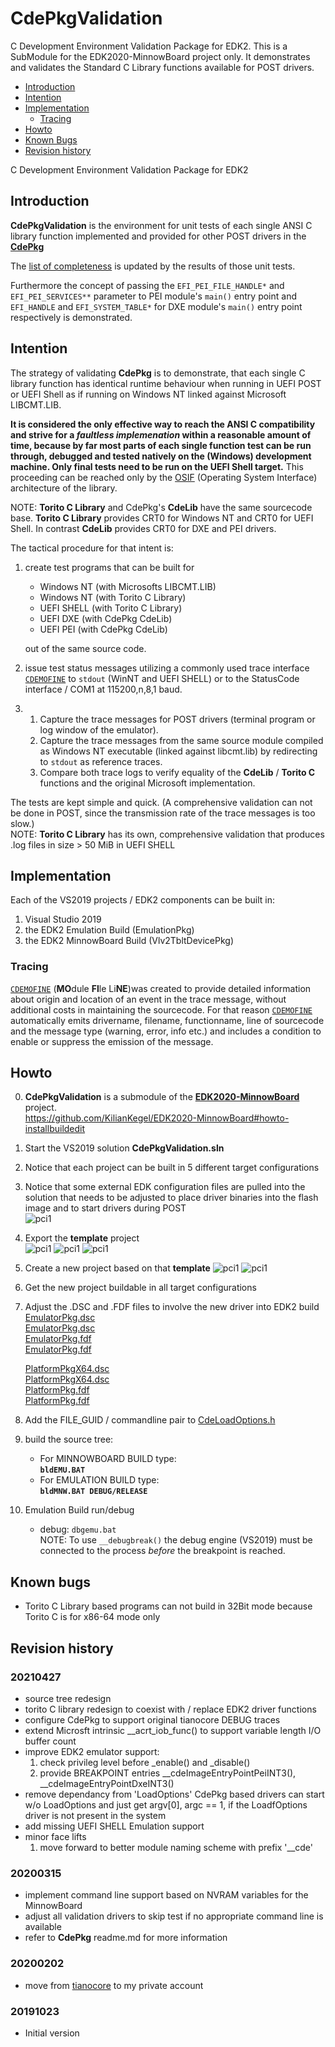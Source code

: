 # CdePkgValidation
C Development Environment Validation Package for EDK2. This is a SubModule for the EDK2020-MinnowBoard project only. It demonstrates and validates the Standard C Library functions available for POST drivers. 
* [Introduction](README.md#introduction)
* [Intention](README.md#intention)
* [Implementation](README.md#implementation)
  * [Tracing](README.md#tracing)
* [Howto](README.md#howto)
* [Known Bugs](README.md#known-bugs)
* [Revision history](README.md#revision-history)

C Development Environment Validation Package for EDK2

## Introduction
**CdePkgValidation** is the environment for unit tests  of each single ANSI C library function
implemented and provided for other POST drivers in the [**CdePkg**](https://github.com/KilianKegel/CdePkg/blob/master/README.md#cdepkg)

The [list of completeness](https://github.com/KilianKegel/CdePkg/blob/master/implemented.md#validation-status) is updated
by the results of those unit tests.

Furthermore the concept of passing the `EFI_PEI_FILE_HANDLE*` and `EFI_PEI_SERVICES**` parameter to PEI
module's `main()` entry point and `EFI_HANDLE` and `EFI_SYSTEM_TABLE*` for DXE module's `main()` entry point respectively is
demonstrated.

## Intention
The strategy of validating **CdePkg** is to demonstrate, that each single C library function has identical runtime behaviour
when running in UEFI POST or UEFI Shell as if running on Windows NT linked against Microsoft LIBCMT.LIB.

**It is considered the only effective way to reach the ANSI C compatibility and strive for a *faultless implemenation*
within a reasonable amount of time, because by far most parts of each single function test can be run through, debugged and tested natively on the (Windows) development machine. Only final tests need to be run on the UEFI Shell target.**
This proceeding can be reached only by the [OSIF](https://github.com/KilianKegel/CdePkg/blob/master/README.md#interface-architecture) (Operating System Interface) architecture of the library.

NOTE: **Torito C Library** and CdePkg's **CdeLib** have the same sourcecode base. **Torito C Library**
provides CRT0 for Windows NT and CRT0 for UEFI Shell. In contrast **CdeLib**  provides CRT0 for DXE and PEI
drivers.

The tactical procedure for that intent is:
1.  create test programs that can be built for 
    * Windows NT (with Microsofts LIBCMT.LIB)
    * Windows NT (with Torito C Library)
    * UEFI SHELL (with Torito C Library)
    * UEFI DXE (with CdePkg CdeLib)
    * UEFI PEI (with CdePkg CdeLib)
    
    out of the same source code.
    
2.  issue test status messages utilizing a commonly used trace interface [`CDEMOFINE`](https://github.com/KilianKegel/CdePkg/blob/master/Include/CDE.h#L51) to 
    `stdout` (WinNT and UEFI SHELL) or to the StatusCode interface / COM1 at 115200,n,8,1 baud.
    
3.  
    1. Capture the trace messages for POST drivers (terminal program or log window of the emulator).
    2. Capture the trace messages from the same source module compiled as Windows NT executable (linked against libcmt.lib)
        by redirecting to `stdout` as reference traces.
    3. Compare both trace logs to verify equality of the **CdeLib** / **Torito C** functions and the original Microsoft implementation.

The tests are kept simple and quick. (A comprehensive validation can not be done in POST, since the
transmission rate of the trace messages is too slow.)<br>
NOTE: **Torito C Library** has its own, comprehensive validation that produces .log files in size > 50 MiB in UEFI SHELL

## Implementation
Each of the VS2019 projects / EDK2 components can be built in:

1. Visual Studio 2019
2. the EDK2 Emulation Build (EmulationPkg)
3. the EDK2 MinnowBoard Build (Vlv2TbltDevicePkg)

### Tracing
 [`CDEMOFINE`](https://github.com/KilianKegel/CdePkg/blob/master/Include/CDE.h#L51) (**MO**dule **FI**le Li**NE**)was created to provide
 detailed information about origin and location of an event in the trace message, without additional costs
 in maintaining the sourcecode. For that reason [`CDEMOFINE`](https://github.com/KilianKegel/CdePkg/blob/master/Include/CDE.h#L51) automatically emits drivername, filename, functionname, line of sourcecode and the message type 
 (warning, error, info  etc.) and includes a condition to enable or suppress the emission of the message.

## Howto
0. **CdePkgValidation** is a submodule of the [**EDK2020-MinnowBoard**](https://github.com/KilianKegel/EDK2020-MinnowBoard.git) project.<br> https://github.com/KilianKegel/EDK2020-MinnowBoard#howto-installbuildedit
1. Start the VS2019 solution **CdePkgValidation.sln**
2. Notice that each project can be built in 5 different target configurations 
3. Notice that some external EDK configuration files are pulled into the solution that needs to be adjusted
   to place driver binaries into the flash image and to start drivers during POST<br>
  ![pci1](https://raw.githubusercontent.com/KilianKegel/pictures/master/Untitled.png)
4. Export the **template** project<br>
   ![pci1](https://raw.githubusercontent.com/KilianKegel/pictures/master/Untitled2.png)
   ![pci1](https://raw.githubusercontent.com/KilianKegel/pictures/master/Untitled3.png)
   ![pci1](https://raw.githubusercontent.com/KilianKegel/pictures/master/Untitled4.png)
5. Create a new project based on that **template**
   ![pci1](https://raw.githubusercontent.com/KilianKegel/pictures/master/Untitled5.png)
   ![pci1](https://raw.githubusercontent.com/KilianKegel/pictures/master/Untitled6.png)
6. Get the new project buildable in all target configurations
7. Adjust the .DSC and .FDF files to involve the new driver into EDK2 build<br>
   [EmulatorPkg.dsc](https://github.com/KilianKegel/EDK2020-MinnowBoard/blob/master/overrides/EmulatorPkg/EmulatorPkg.dsc#L269)<br>
   [EmulatorPkg.dsc](https://github.com/KilianKegel/EDK2020-MinnowBoard/blob/master/overrides/EmulatorPkg/EmulatorPkg.dsc#L316)<br>
   [EmulatorPkg.fdf](https://github.com/KilianKegel/EDK2020-MinnowBoard/blob/master/overrides/EmulatorPkg/EmulatorPkg.fdf#L118)<br>
   [EmulatorPkg.fdf](https://github.com/KilianKegel/EDK2020-MinnowBoard/blob/master/overrides/EmulatorPkg/EmulatorPkg.fdf#L155)<br>

   [PlatformPkgX64.dsc](https://github.com/KilianKegel/EDK2020-MinnowBoard/blob/master/overrides/edk2-platforms/PlatformPkgX64.dsc#L745)<br>
   [PlatformPkgX64.dsc](https://github.com/KilianKegel/EDK2020-MinnowBoard/blob/master/overrides/edk2-platforms/PlatformPkgX64.dsc#L910)<br>
   [PlatformPkg.fdf](https://github.com/KilianKegel/EDK2020-MinnowBoard/blob/master/overrides/edk2-platforms/PlatformPkg.fdf#L337)<br>
   [PlatformPkg.fdf](https://github.com/KilianKegel/EDK2020-MinnowBoard/blob/master/overrides/edk2-platforms/PlatformPkg.fdf#L435)<br>
8. Add the FILE_GUID / commandline pair to [CdeLoadOptions.h](https://github.com/KilianKegel/CdePkg/blob/master/Include/CdeLoadOptions.h)
6. build the source tree:
    * For MINNOWBOARD BUILD type:<br>**`bldEMU.BAT`**
    * For  EMULATION  BUILD type:<br>**`bldMNW.BAT DEBUG/RELEASE`**
7. Emulation Build run/debug
    * debug: `dbgemu.bat`<br>
      NOTE: To use `__debugbreak()` the debug engine (VS2019) must be connected to the process *before*
            the breakpoint is reached.

  
## Known bugs
* Torito C Library based programs can not build in 32Bit mode because Torito C is for x86-64
  mode only

## Revision history
### 20210427
* source tree redesign
* torito C library redesign to coexist with / replace EDK2 driver functions
* configure CdePkg to support original tianocore DEBUG traces
* extend Microsft intrinsic __acrt_iob_func() to support variable length I/O buffer count
* improve EDK2 emulator support:
  1. check privileg level before _enable() and _disable()
  2. provide BREAKPOINT entries __cdeImageEntryPointPeiINT3(), __cdeImageEntryPointDxeINT3()
* remove dependancy from 'LoadOptions'
  CdePkg based drivers can start w/o LoadOptions and just get argv[0], argc == 1, if the LoadfOptions driver is not present in the system
* add missing UEFI SHELL Emulation support
* minor face lifts
  1. move forward to better module naming scheme with prefix '__cde'

### 20200315
* implement command line support based on NVRAM variables for the MinnowBoard
* adjust all validation drivers to skip test if no appropriate command line is available
* refer to **CdePkg** readme.md for more information

### 20200202
* move from [tianocore](https://github.com/tianocore/edk2-staging/tree/CdePkg) to my private account 

### 20191023
* Initial version


